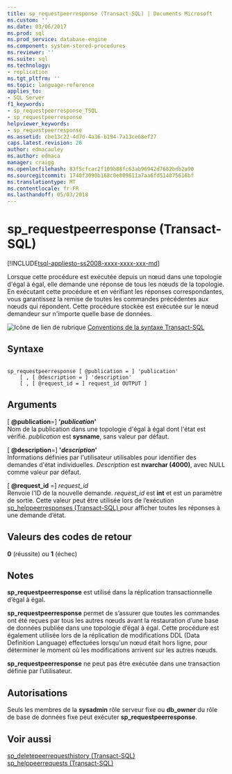 ```yaml
---
title: sp_requestpeerresponse (Transact-SQL) | Documents Microsoft
ms.custom: ''
ms.date: 03/06/2017
ms.prod: sql
ms.prod_service: database-engine
ms.component: system-stored-procedures
ms.reviewer: ''
ms.suite: sql
ms.technology:
- replication
ms.tgt_pltfrm: ''
ms.topic: language-reference
applies_to:
- SQL Server
f1_keywords:
- sp_requestpeerresponse_TSQL
- sp_requestpeerresponse
helpviewer_keywords:
- sp_requestpeerresponse
ms.assetid: cbe13c22-4d7d-4a36-b194-7a13ce68ef27
caps.latest.revision: 26
author: edmacauley
ms.author: edmaca
manager: craigg
ms.openlocfilehash: 83f5cfcac2f109b88fc63ab96942d7682bdb2a90
ms.sourcegitcommit: 1740f3090b168c0e809611a7aa6fd514075616bf
ms.translationtype: MT
ms.contentlocale: fr-FR
ms.lasthandoff: 05/03/2018
---
```

# <a name="sprequestpeerresponse-transact-sql"></a>sp_requestpeerresponse (Transact-SQL)
[!INCLUDE[tsql-appliesto-ss2008-xxxx-xxxx-xxx-md](../../includes/tsql-appliesto-ss2008-xxxx-xxxx-xxx-md.md)]

  Lorsque cette procédure est exécutée depuis un nœud dans une topologie d'égal à égal, elle demande une réponse de tous les nœuds de la topologie. En exécutant cette procédure et en vérifiant les réponses correspondantes, vous garantissez la remise de toutes les commandes précédentes aux nœuds qui répondent. Cette procédure stockée est exécutée sur le nœud demandeur sur n'importe quelle base de données.  
  
 ![Icône de lien de rubrique](../../database-engine/configure-windows/media/topic-link.gif "Icône lien de rubrique") [Conventions de la syntaxe Transact-SQL](../../t-sql/language-elements/transact-sql-syntax-conventions-transact-sql.md)  
  
## <a name="syntax"></a>Syntaxe  
  
```  
  
sp_requestpeerresponse [ @publication = ] 'publication'  
    [ , [ @description = ] 'description'  
    [ , [ @request_id = ] request_id OUTPUT ]  
```  
  
## <a name="arguments"></a>Arguments  
 [ **@publication**=] **'***publication***'**  
 Nom de la publication dans une topologie d'égal à égal dont l'état est vérifié. *publication* est **sysname**, sans valeur par défaut.  
  
 [ **@description**=] **'***description***'**  
 Informations définies par l'utilisateur utilisables pour identifier des demandes d'état individuelles. *Description* est **nvarchar (4000)**, avec NULL comme valeur par défaut.  
  
 [ **@request_id** =] *request_id*  
 Renvoie l'ID de la nouvelle demande. *request_id* est **int** et est un paramètre de sortie. Cette valeur peut être utilisée lors de l’exécution [sp_helppeerresponses &#40;Transact-SQL&#41; ](../../relational-databases/system-stored-procedures/sp-helppeerresponses-transact-sql.md) pour afficher toutes les réponses à une demande d’état.  
  
## <a name="return-code-values"></a>Valeurs des codes de retour  
 **0** (réussite) ou **1** (échec)  
  
## <a name="remarks"></a>Notes  
 **sp_requestpeerresponse** est utilisé dans la réplication transactionnelle d’égal à égal.  
  
 **sp_requestpeerresponse** permet de s’assurer que toutes les commandes ont été reçues par tous les autres nœuds avant la restauration d’une base de données publiée dans une topologie d’égal à égal. Cette procédure est également utilisée lors de la réplication de modifications DDL (Data Definition Language) effectuées lorsqu'un nœud était hors ligne, pour déterminer le moment où les modifications arrivent sur les autres nœuds.  
  
 **sp_requestpeerresponse** ne peut pas être exécutée dans une transaction définie par l’utilisateur.  
  
## <a name="permissions"></a>Autorisations  
 Seuls les membres de la **sysadmin** rôle serveur fixe ou **db_owner** du rôle de base de données fixe peut exécuter **sp_requestpeerresponse**.  
  
## <a name="see-also"></a>Voir aussi  
 [sp_deletepeerrequesthistory &#40;Transact-SQL&#41;](../../relational-databases/system-stored-procedures/sp-deletepeerrequesthistory-transact-sql.md)   
 [sp_helppeerrequests &#40;Transact-SQL&#41;](../../relational-databases/system-stored-procedures/sp-helppeerrequests-transact-sql.md)  
  
  
